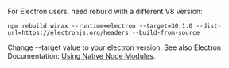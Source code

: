 For Electron users, need rebuild with a different V8 version:

```
npm rebuild winax --runtime=electron --target=30.1.0 --dist-url=https://electronjs.org/headers --build-from-source
```

Change --target value to your electron version.
See also Electron Documentation: [Using Native Node Modules](https://electron.atom.io/docs/tutorial/using-native-node-modules/).
